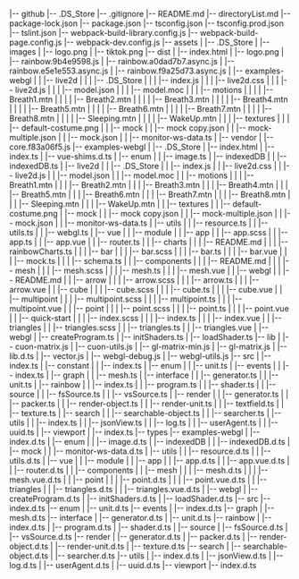 |-- github
    |-- .DS_Store
    |-- .gitignore
    |-- README.md
    |-- directoryList.md
    |-- package-lock.json
    |-- package.json
    |-- tsconfig.json
    |-- tsconfig.prod.json
    |-- tslint.json
    |-- webpack-build-library.config.js
    |-- webpack-build-page.config.js
    |-- webpack-dev.config.js
    |-- assets
    |   |-- .DS_Store
    |   |-- images
    |       |-- logo.png
    |       |-- tiktok.png
    |-- dist
    |   |-- index.html
    |   |-- logo.png
    |   |-- rainbow.9b4e9598.js
    |   |-- rainbow.a0dad7b7.async.js
    |   |-- rainbow.e5e1e553.async.js
    |   |-- rainbow.f9a25d73.async.js
    |   |-- examples-webgl
    |   |   |-- live2d
    |   |   |   |-- .DS_Store
    |   |   |   |-- index.js
    |   |   |   |-- live2d.css
    |   |   |   |-- live2d.js
    |   |   |   |-- model.json
    |   |   |   |-- model.moc
    |   |   |   |-- motions
    |   |   |   |   |-- Breath1.mtn
    |   |   |   |   |-- Breath2.mtn
    |   |   |   |   |-- Breath3.mtn
    |   |   |   |   |-- Breath4.mtn
    |   |   |   |   |-- Breath5.mtn
    |   |   |   |   |-- Breath6.mtn
    |   |   |   |   |-- Breath7.mtn
    |   |   |   |   |-- Breath8.mtn
    |   |   |   |   |-- Sleeping.mtn
    |   |   |   |   |-- WakeUp.mtn
    |   |   |   |-- textures
    |   |   |       |-- default-costume.png
    |   |   |-- mock
    |   |       |-- mock copy.json
    |   |       |-- mock-multiple.json
    |   |       |-- mock.json
    |   |       |-- monitor-ws-data.ts
    |   |-- vendor
    |       |-- core.f83a06f5.js
    |-- examples-webgl
    |   |-- .DS_Store
    |   |-- index.html
    |   |-- index.ts
    |   |-- vue-shims.d.ts
    |   |-- enum
    |   |   |-- image.ts
    |   |-- indexedDB
    |   |   |-- indexedDB.ts
    |   |-- live2d
    |   |   |-- .DS_Store
    |   |   |-- index.js
    |   |   |-- live2d.css
    |   |   |-- live2d.js
    |   |   |-- model.json
    |   |   |-- model.moc
    |   |   |-- motions
    |   |   |   |-- Breath1.mtn
    |   |   |   |-- Breath2.mtn
    |   |   |   |-- Breath3.mtn
    |   |   |   |-- Breath4.mtn
    |   |   |   |-- Breath5.mtn
    |   |   |   |-- Breath6.mtn
    |   |   |   |-- Breath7.mtn
    |   |   |   |-- Breath8.mtn
    |   |   |   |-- Sleeping.mtn
    |   |   |   |-- WakeUp.mtn
    |   |   |-- textures
    |   |       |-- default-costume.png
    |   |-- mock
    |   |   |-- mock copy.json
    |   |   |-- mock-multiple.json
    |   |   |-- mock.json
    |   |   |-- monitor-ws-data.ts
    |   |-- utils
    |   |   |-- resource.ts
    |   |   |-- utils.ts
    |   |   |-- webgl.ts
    |   |-- vue
    |   |   |-- module
    |   |       |-- app
    |   |           |-- app.scss
    |   |           |-- app.ts
    |   |           |-- app.vue
    |   |           |-- router.ts
    |   |           |-- charts
    |   |           |   |-- README.md
    |   |           |   |-- rainbowCharts.ts
    |   |           |   |-- bar
    |   |           |       |-- bar.scss
    |   |           |       |-- bar.ts
    |   |           |       |-- bar.vue
    |   |           |       |-- mock.ts
    |   |           |       |-- schema.ts
    |   |           |-- components
    |   |           |   |-- README.md
    |   |           |   |-- mesh
    |   |           |       |-- mesh.scss
    |   |           |       |-- mesh.ts
    |   |           |       |-- mesh.vue
    |   |           |-- webgl
    |   |               |-- README.md
    |   |               |-- arrow
    |   |               |   |-- arrow.scss
    |   |               |   |-- arrow.ts
    |   |               |   |-- arrow.vue
    |   |               |-- cube
    |   |               |   |-- cube.scss
    |   |               |   |-- cube.ts
    |   |               |   |-- cube.vue
    |   |               |-- multipoint
    |   |               |   |-- multipoint.scss
    |   |               |   |-- multipoint.ts
    |   |               |   |-- multipoint.vue
    |   |               |-- point
    |   |               |   |-- point.scss
    |   |               |   |-- point.ts
    |   |               |   |-- point.vue
    |   |               |-- quick-start
    |   |               |   |-- index.scss
    |   |               |   |-- index.ts
    |   |               |   |-- index.vue
    |   |               |-- triangles
    |   |                   |-- triangles.scss
    |   |                   |-- triangles.ts
    |   |                   |-- triangles.vue
    |   |-- webgl
    |       |-- createProgram.ts
    |       |-- initShaders.ts
    |       |-- loadShader.ts
    |-- lib
    |   |-- cuon-matrix.js
    |   |-- cuon-utils.js
    |   |-- gl-matrix-min.js
    |   |-- gl-matrix.js
    |   |-- lib.d.ts
    |   |-- vector.js
    |   |-- webgl-debug.js
    |   |-- webgl-utils.js
    |-- src
    |   |-- index.ts
    |   |-- constant
    |   |   |-- index.ts
    |   |-- enum
    |   |   |-- unit.ts
    |   |-- events
    |   |   |-- index.ts
    |   |-- graph
    |   |   |-- mesh.ts
    |   |-- interface
    |   |   |-- generator.ts
    |   |   |-- unit.ts
    |   |-- rainbow
    |   |   |-- index.ts
    |   |   |-- program.ts
    |   |   |-- shader.ts
    |   |   |-- source
    |   |       |-- fsSource.ts
    |   |       |-- vsSource.ts
    |   |-- render
    |   |   |-- generator.ts
    |   |   |-- packer.ts
    |   |   |-- render-object.ts
    |   |   |-- render-unit.ts
    |   |   |-- textfield.ts
    |   |   |-- texture.ts
    |   |-- search
    |   |   |-- searchable-object.ts
    |   |   |-- searcher.ts
    |   |-- utils
    |   |   |-- index.ts
    |   |   |-- jsonView.ts
    |   |   |-- log.ts
    |   |   |-- userAgent.ts
    |   |   |-- uuid.ts
    |   |-- viewport
    |       |-- index.ts
    |-- types
        |-- examples-webgl
        |   |-- index.d.ts
        |   |-- enum
        |   |   |-- image.d.ts
        |   |-- indexedDB
        |   |   |-- indexedDB.d.ts
        |   |-- mock
        |   |   |-- monitor-ws-data.d.ts
        |   |-- utils
        |   |   |-- resource.d.ts
        |   |   |-- utils.d.ts
        |   |-- vue
        |   |   |-- module
        |   |       |-- app
        |   |           |-- app.d.ts
        |   |           |-- app.vue.d.ts
        |   |           |-- router.d.ts
        |   |           |-- components
        |   |               |-- mesh
        |   |               |   |-- mesh.d.ts
        |   |               |   |-- mesh.vue.d.ts
        |   |               |-- point
        |   |               |   |-- point.d.ts
        |   |               |   |-- point.vue.d.ts
        |   |               |-- triangles
        |   |                   |-- triangles.d.ts
        |   |                   |-- triangles.vue.d.ts
        |   |-- webgl
        |       |-- createProgram.d.ts
        |       |-- initShaders.d.ts
        |       |-- loadShader.d.ts
        |-- src
            |-- index.d.ts
            |-- enum
            |   |-- unit.d.ts
            |-- events
            |   |-- index.d.ts
            |-- graph
            |   |-- mesh.d.ts
            |-- interface
            |   |-- generator.d.ts
            |   |-- unit.d.ts
            |-- rainbow
            |   |-- index.d.ts
            |   |-- program.d.ts
            |   |-- shader.d.ts
            |   |-- source
            |       |-- fsSource.d.ts
            |       |-- vsSource.d.ts
            |-- render
            |   |-- generator.d.ts
            |   |-- packer.d.ts
            |   |-- render-object.d.ts
            |   |-- render-unit.d.ts
            |   |-- texture.d.ts
            |-- search
            |   |-- searchable-object.d.ts
            |   |-- searcher.d.ts
            |-- utils
            |   |-- index.d.ts
            |   |-- jsonView.d.ts
            |   |-- log.d.ts
            |   |-- userAgent.d.ts
            |   |-- uuid.d.ts
            |-- viewport
                |-- index.d.ts
